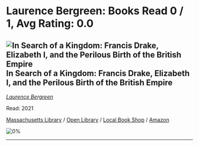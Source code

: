 # Laurence Bergreen:  Books Read 0 / 1, Avg Rating: 0.0 

## ![In Search of a Kingdom: Francis Drake, Elizabeth I, and the Perilous Birth of the British Empire](https://books.google.com/books/content?id=ASaWzQEACAAJ&printsec=frontcover&img=1&zoom=5&source=gbs_api) In Search of a Kingdom: Francis Drake, Elizabeth I, and the Perilous Birth of the British Empire
*[Laurence Bergreen](../authors/LaurenceBergreen)*

Read: 2021

[Massachusetts Library](https://library.minlib.net/search/i=9780062875358) / [Open Library](https://openlibrary.org/isbn/9780062875358) / [Local Book Shop](https://bookshop.org/book/9780062875358) / [Amazon](https://amazon.com/dp/0062875361)

![0%](https://geps.dev/progress/0) 



---
